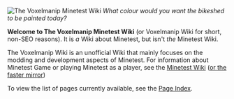 ![The Voxelmanip Minetest Wiki](/assets/bikeshedding.webp)
*What colour would you want the bikeshed to be painted today?*

**Welcome to The Voxelmanip Minetest Wiki** (or Voxelmanip Wiki for short, non-SEO reasons). It is *a* Wiki about Minetest, but isn't *the* Minetest Wiki.

The Voxelmanip Wiki is an unofficial Wiki that mainly focuses on the modding and development aspects of Minetest. For information about Minetest Game or playing Minetest as a player, see the [Minetest Wiki](https://wiki.minetest.net) ([or the faster mirror](https://wiki.minetest.land))

To view the list of pages currently available, see the [Page Index](Special:PageIndex).
